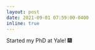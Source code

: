 ```yaml
---
layout: post
date: 2021-09-01 07:59:00-0400
inline: true
---
```


Started my PhD at Yale! :fireworks:
